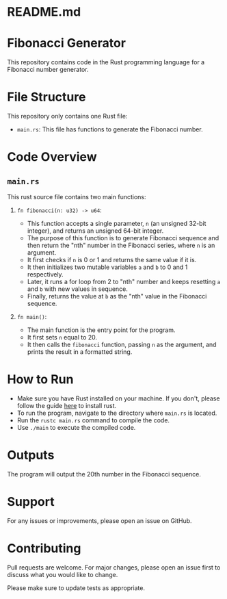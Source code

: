 # README.md

# Fibonacci Generator

This repository contains code in the Rust programming language for a Fibonacci number generator.

# File Structure

This repository only contains one Rust file:

- `main.rs`: This file has functions to generate the Fibonacci number.

# Code Overview

## `main.rs`
This rust source file contains two main functions:

1. `fn fibonacci(n: u32) -> u64`:
   - This function accepts a single parameter, `n` (an unsigned 32-bit integer), and returns an unsigned 64-bit integer.
   - The purpose of this function is to generate Fibonacci sequence and then return the "nth" number in the Fibonacci series, where `n` is an argument.
   - It first checks if `n` is 0 or 1 and returns the same value if it is.
   - It then initializes two mutable variables `a` and `b` to 0 and 1 respectively.
   - Later, it runs a for loop from 2 to "nth" number and keeps resetting `a` and `b` with new values in sequence.
   - Finally, returns the value at `b` as the "nth" value in the Fibonacci sequence.

2. `fn main()`:
   - The main function is the entry point for the program.
   - It first sets `n` equal to 20.
   - It then calls the `fibonacci` function, passing `n` as the argument, and prints the result in a formatted string.

# How to Run

- Make sure you have Rust installed on your machine. If you don't, please follow the guide [here](https://www.rust-lang.org/tools/install) to install rust.
- To run the program, navigate to the directory where `main.rs` is located.
- Run the `rustc main.rs` command to compile the code.
- Use `./main` to execute the compiled code.

# Outputs

The program will output the 20th number in the Fibonacci sequence.

# Support 

For any issues or improvements, please open an issue on GitHub.

# Contributing

Pull requests are welcome. For major changes, please open an issue first to discuss what you would like to change.

Please make sure to update tests as appropriate.